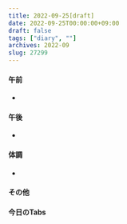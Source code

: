 ```yaml
---
title: 2022-09-25[draft]
date: 2022-09-25T00:00:00+09:00
draft: false
tags: ["diary", ""]
archives: 2022-09
slug: 27299
---
```

#### 午前
- 
#### 午後
- 
#### 体調
- 
#### その他
#### 今日のTabs